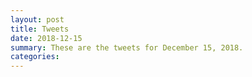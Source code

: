 ```yaml
---
layout: post
title: Tweets
date: 2018-12-15
summary: These are the tweets for December 15, 2018.
categories:
---
```



